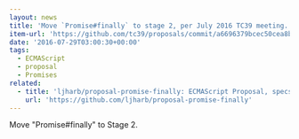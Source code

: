 ```yaml
---
layout: news
title: 'Move `Promise#finally` to stage 2, per July 2016 TC39 meeting. · tc39/proposals@a669637'
item-url: 'https://github.com/tc39/proposals/commit/a6696379bcec50cea8b3a32496dcaa4d00baf636'
date: '2016-07-29T03:00:30+00:00'
tags:
  - ECMAScript
  - proposal
  - Promises
related:
  - title: 'ljharb/proposal-promise-finally: ECMAScript Proposal, specs, and reference implementation for Promise.prototype.finally'
    url: 'https://github.com/ljharb/proposal-promise-finally'
---
```

Move "Promise#finally" to Stage 2.
